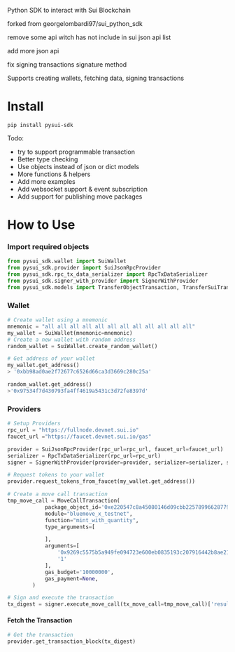 Python SDK to interact with Sui Blockchain 

forked from georgelombardi97/sui_python_sdk

remove some api witch has not include in sui json api list

add more json api

fix signing transactions signature method 



Supports creating wallets, fetching data, signing transactions 
# Install
``
pip install pysui-sdk
``

Todo: 
- try to support programmable transaction
- Better type checking
- Use objects instead of json or dict models 
- More functions & helpers   
- Add more examples 
- Add websocket support & event subscription 
- Add support for publishing move packages 

# How to Use 
### Import required objects

```python
from pysui_sdk.wallet import SuiWallet
from pysui_sdk.provider import SuiJsonRpcProvider
from pysui_sdk.rpc_tx_data_serializer import RpcTxDataSerializer
from pysui_sdk.signer_with_provider import SignerWithProvider
from pysui_sdk.models import TransferObjectTransaction, TransferSuiTransaction, MoveCallTransaction
```

### Wallet 
```python
# Create wallet using a mnemonic
mnemonic = "all all all all all all all all all all all all"
my_wallet = SuiWallet(mnemonic=mnemonic)
# Create a new wallet with random address
random_wallet = SuiWallet.create_random_wallet()
```
```python
# Get address of your wallet 
my_wallet.get_address()
> '0xbb98ad0ae2f72677c6526d66ca3d3669c280c25a'
```
```python
random_wallet.get_address()
>'0x97534f7d430793fa4ff4619a5431c3d72fe8397d'
```

### Providers
```python
# Setup Providers
rpc_url = "https://fullnode.devnet.sui.io"
faucet_url ="https://faucet.devnet.sui.io/gas"

provider = SuiJsonRpcProvider(rpc_url=rpc_url, faucet_url=faucet_url)
serializer = RpcTxDataSerializer(rpc_url=rpc_url)
signer = SignerWithProvider(provider=provider, serializer=serializer, signer_wallet=my_wallet)
```

```python
# Request tokens to your wallet 
provider.request_tokens_from_faucet(my_wallet.get_address())
```

```python
# Create a move call transaction
tmp_move_call = MoveCallTransaction(
            package_object_id='0xe220547c8a45080146d09cbb22578996628779890d70bd38ee4cf2eb05a4777d',
            module="bluemove_x_testnet",
            function="mint_with_quantity",
            type_arguments=[

            ],
            arguments=[
                '0x9269c5575b5a949fe094723e600eb0835193c207916442b8ae2162ae838d4ab2',
                '1'
            ],
            gas_budget='10000000',
            gas_payment=None,
        )

# Sign and execute the transaction
tx_digest = signer.execute_move_call(tx_move_call=tmp_move_call)['result']['digest']
```

#### Fetch the Transaction
```python
# Get the transaction 
provider.get_transaction_block(tx_digest)
```
